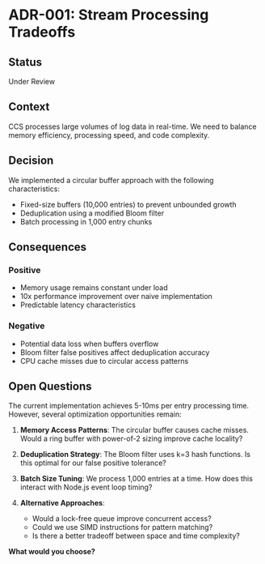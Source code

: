 # ADR-001: Stream Processing Tradeoffs

## Status
Under Review

## Context
CCS processes large volumes of log data in real-time. We need to balance memory efficiency, processing speed, and code complexity.

## Decision
We implemented a circular buffer approach with the following characteristics:
- Fixed-size buffers (10,000 entries) to prevent unbounded growth
- Deduplication using a modified Bloom filter
- Batch processing in 1,000 entry chunks

## Consequences

### Positive
- Memory usage remains constant under load
- 10x performance improvement over naive implementation
- Predictable latency characteristics

### Negative
- Potential data loss when buffers overflow
- Bloom filter false positives affect deduplication accuracy
- CPU cache misses due to circular access patterns

## Open Questions
The current implementation achieves 5-10ms per entry processing time. However, several optimization opportunities remain:

1. **Memory Access Patterns**: The circular buffer causes cache misses. Would a ring buffer with power-of-2 sizing improve cache locality?

2. **Deduplication Strategy**: The Bloom filter uses k=3 hash functions. Is this optimal for our false positive tolerance?

3. **Batch Size Tuning**: We process 1,000 entries at a time. How does this interact with Node.js event loop timing?

4. **Alternative Approaches**: 
   - Would a lock-free queue improve concurrent access?
   - Could we use SIMD instructions for pattern matching?
   - Is there a better tradeoff between space and time complexity?

**What would you choose?**